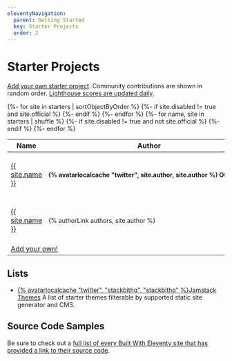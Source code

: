 ```yaml
---
eleventyNavigation:
  parent: Getting Started
  key: Starter Projects
  order: 2
---
```

# Starter Projects

[Add your own starter project](https://github.com/11ty/11ty-website/tree/master/src/_data/starters). Community contributions are shown in random order. [Lighthouse scores are updated daily](https://www.speedlify.dev/eleventy-starters/).

<table class="starter-table">
	<thead>
		<tr>
			<th>Name</th>
			<th>Author</th>
			<th>Description</th>
			<th><a href="https://www.speedlify.dev/eleventy-starters/">Lighthouse Score</a></th>
		</tr>
	</thead>
	<tbody>
{%- for site in starters | sortObjectByOrder %}
{%- if site.disabled != true and site.official %}
		<tr>
			<td class="starter-name"><a href="{{ site.url }}">{{ site.name }}</a></td>
			<td class="starter-author"><strong>{% avatarlocalcache "twitter", site.author, site.author %} Official</strong></td>
			<td class="starter-description">{% if site.description %} {{ site.description}}{% endif %}</td>
			<td class="starter-score">
				{%- set siteData = speedlifyStarters.data[site.demo] or speedlifyStarters.data[site.url] %}
				{%- if siteData -%}
					<a href="https://www.speedlify.dev/eleventy-starters/#site-{{ siteData.hash }}" class="elv-externalexempt nound">
						<speedlify-score raw-data='{{ siteData | toJSON | safe }}'></speedlify-score>
					</a>
				{%- endif -%}
			</td>
		</tr>
{%- endif %}
{%- endfor %}
{%- for name, site in starters | shuffle %}
{%- if site.disabled != true and not site.official %}
		<tr>
			<td class="starter-name"><a href="{{ site.url }}">{{ site.name }}</a></td>
			<td class="starter-author">{% authorLink authors, site.author %}</td>
			<td class="starter-description">{% if site.description %} {{ site.description }}{% endif %}</td>
			<td class="starter-score">
				{%- set siteData = speedlifyStarters.data[site.demo] or speedlifyStarters.data[site.url] %}
				{%- if siteData -%}
					<a href="https://www.speedlify.dev/eleventy-starters/#site-{{ siteData.hash }}" class="elv-externalexempt nound">
						<speedlify-score raw-data='{{ siteData | toJSON | safe }}'></speedlify-score>
					</a>
				{%- endif -%}
			</td>
		</tr>
{%- endif %}
{%- endfor %}
		<tr>
			<td colspan="4"><a href="https://github.com/11ty/11ty-website/tree/master/src/_data/starters">Add your own!</a></td>
		</tr>
	</tbody>
</table>
<style>
.starter-author {
	white-space: nowrap;
	padding-right: 2em;
}
.starter-author,
.starter-description {
	font-size: 0.875em; /* 14px /16 */
}
@media (max-width: 43.6875em) { /* 699px */
	.starter-table thead {
		position: absolute;
		height: 1px;
		width: 1px;
		overflow: hidden;
		clip: rect(1px, 1px, 1px, 1px);
	}
	.starter-table tr {
		float: left;
		clear: left;
		width: calc(100% + 2rem);
		margin-left: -1rem;
		margin-right: -1rem;
		padding: 1rem;
	}
	.starter-table tr:nth-child(odd) {
		background-color: #f4f4f4;
	}
	@media (prefers-color-scheme: dark) {
		.starter-table tr:nth-child(odd) {
			background-color: #303030;
		}
	}
	.starter-table td {
		clear: left;
		float: left;
		border: none;
		padding-left: 0;
	}
	.starter-author {
		padding-left: 1em;
	}
	.starter-table td.starter-author {
		clear: none;
	}
	.starter-table td.starter-score {
		width: 100%;
		display: flex;
		justify-content: center;
		padding: .5em;
	}
}
</style>

## Lists

* [{% avatarlocalcache "twitter", "stackbithq", "stackbithq" %}Jamstack Themes](https://jamstackthemes.dev/ssg/eleventy/) A list of starter themes filterable by supported static site generator and CMS.

## Source Code Samples

Be sure to check out a [full list of every Built With Eleventy site that has provided a link to their source code](/docs/samples/).